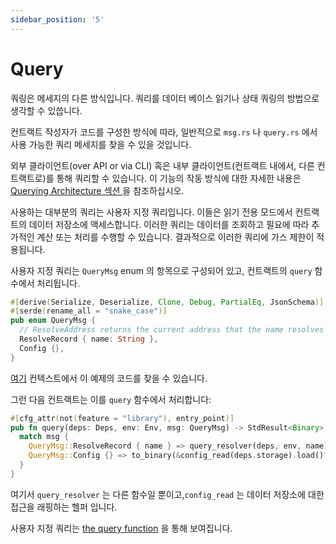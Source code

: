 ```yaml
---
sidebar_position: '5'
---
```


# Query

쿼링은 메세지의 다른 방식입니다. 쿼리를 데이터 베이스 읽기나 상태 쿼링의 방법으로 생각할 수 있씁니다.

컨트랙트 작성자가 코드를 구성한 방식에 따라, 일반적으로 `msg.rs` 나 `query.rs` 에서 사용 가능한 쿼리 메세지를 찾을 수 있을 것입니다.

외부 클라이언트(over API or via CLI) 혹은 내부 클라이언트(컨트랙트 내에서, 다른 컨트랙트로)를 통해 쿼리할 수 있습니다. 이 기능의 작동 방식에 대한 자세한 내용은 [ Querying Architecture 섹션 ](/03-architecture/04-query.md)을 참조하십시오.

사용하는 대부분의 쿼리는 사용자 지정 쿼리입니다. 이들은 읽기 전용 모드에서 컨트랙트의 데이터 저장소에 액세스합니다. 이러한 쿼리는 데이터를 조회하고 필요에 따라 추가적인 계산 또는 처리를 수행할 수 있습니다. 결과적으로 이러한 쿼리에 가스 제한이 적용됩니다.

사용자 지정 쿼리는 `QueryMsg` enum 의 항목으로 구성되어 있고, 컨트랙트의 `query` 함수에서 처리됩니다.

```rust
#[derive(Serialize, Deserialize, Clone, Debug, PartialEq, JsonSchema)]
#[serde(rename_all = "snake_case")]
pub enum QueryMsg {
  // ResolveAddress returns the current address that the name resolves to
  ResolveRecord { name: String },
  Config {},
}
```

[여기](https://github.com/InterWasm/cw-contracts/blob/main/contracts/nameservice/src/msg.rs#L20) 컨텍스트에서 이 예제의 코드를 찾을 수 있습니다.

그런 다음 컨트랙트는 이를 `query` 함수에서 처리합니다:

```rust
#[cfg_attr(not(feature = "library"), entry_point)]
pub fn query(deps: Deps, env: Env, msg: QueryMsg) -> StdResult<Binary> {
  match msg {
    QueryMsg::ResolveRecord { name } => query_resolver(deps, env, name),
    QueryMsg::Config {} => to_binary(&config_read(deps.storage).load()?),
  }
}
```

여기서 `query_resolver` 는 다른 함수일 뿐이고,`config_read` 는 데이터 저장소에 대한 접근을 래핑하는 헬퍼 입니다.

사용자 지정 쿼리는 [the query function](https://github.com/InterWasm/cw-contracts/blob/main/contracts/nameservice/src/contract.rs#L95) 을 통해 보여집니다.
